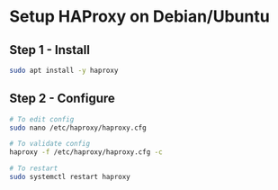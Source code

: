 # Setup HAProxy on Debian/Ubuntu

## Step 1 - Install

```bash
sudo apt install -y haproxy
```

## Step 2 - Configure

```bash
# To edit config
sudo nano /etc/haproxy/haproxy.cfg

# To validate config
haproxy -f /etc/haproxy/haproxy.cfg -c

# To restart
sudo systemctl restart haproxy
```
